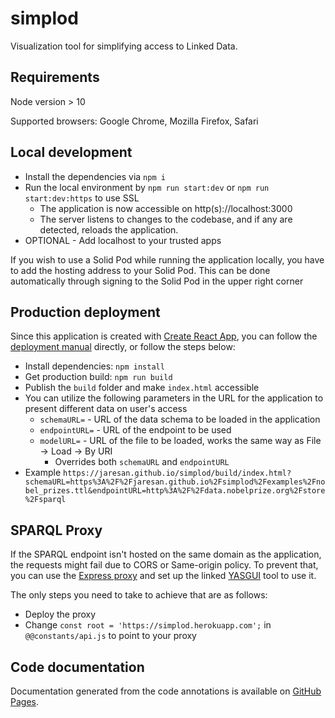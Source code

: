 # simplod
Visualization tool for simplifying access to Linked Data.

## Requirements
Node version > 10

Supported browsers: Google Chrome, Mozilla Firefox, Safari

## Local development

* Install the dependencies via `npm i`
* Run the local environment by `npm run start:dev` or `npm run start:dev:https` to use SSL
  * The application is now accessible on http(s)://localhost:3000
  * The server listens to changes to the codebase, and if any are detected, reloads the application.
* OPTIONAL - Add localhost to your trusted apps

If you wish to use a Solid Pod while running the application locally, you have to add the hosting address to your Solid Pod.
This can be done automatically through signing to the Solid Pod in the upper right corner

## Production deployment
Since this application is created with [Create React App](https://create-react-app.dev), you can follow the [deployment manual](https://create-react-app.dev/docs/deployment/) directly, or follow the steps below:

* Install dependencies: `npm install`
* Get production build: `npm run build`
* Publish the `build` folder and make `index.html` accessible
* You can utilize the following parameters in the URL for the application to present different data on user's access
  * `schemaURL=` - URL of the data schema to be loaded in the application
  * `endpointURL=` - URL of the endpoint to be used
  * `modelURL=` - URL of the file to be loaded, works the same way as File &rarr; Load &rarr; By URI
    * Overrides both `schemaURL` and `endpointURL`
* Example `https://jaresan.github.io/simplod/build/index.html?schemaURL=https%3A%2F%2Fjaresan.github.io%2Fsimplod%2Fexamples%2Fnobel_prizes.ttl&endpointURL=http%3A%2F%2Fdata.nobelprize.org%2Fstore%2Fsparql`

## SPARQL Proxy
If the SPARQL endpoint isn't hosted on the same domain as the application, the requests might fail due to CORS or Same-origin policy.
To prevent that, you can use the [Express proxy](https://github.com/jaresan/sparql-proxy/) and set up the linked [YASGUI](https://yasgui.triply.cc/) tool to use it.

The only steps you need to take to achieve that are as follows:

* Deploy the proxy
* Change `const root = 'https://simplod.herokuapp.com';` in `@@constants/api.js` to point to your proxy

## Code documentation
Documentation generated from the code annotations is available on [GitHub Pages](https://jaresan.github.io/simplod/documentation/).
